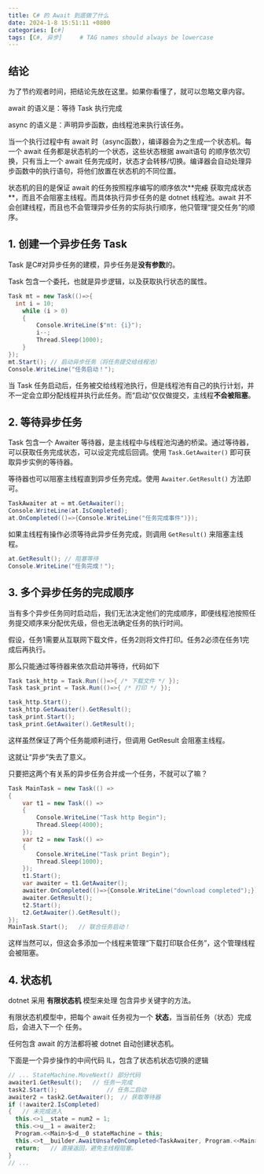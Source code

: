```yaml
---
title: C# 的 Await 到底做了什么
date: 2024-1-8 15:51:11 +0800
categories: [c#]
tags: [C#, 异步]     # TAG names should always be lowercase
---
```


## 结论

为了节约观者时间，把结论先放在这里。如果你看懂了，就可以忽略文章内容。

await 的语义是：等待 Task 执行完成

async 的语义是：声明异步函数，由线程池来执行该任务。

当一个执行过程中有 await 时（async函数），编译器会为之生成一个状态机。每一个 await 任务都是状态机的一个状态，这些状态根据 await语句 的顺序依次切换，只有当上一个 await 任务完成时，状态才会转移/切换。编译器会自动处理异步函数中的执行语句，将他们放置在状态机的不同位置。

状态机的目的是保证 await 的任务按照程序编写的顺序依次**~~完成~~ 获取完成状态**，而且不会阻塞主线程。而具体执行异步任务的是 dotnet 线程池。await 并不会创建线程，而且也不会管理异步任务的实际执行顺序，他只管理“提交任务”的顺序。

## 1. 创建一个异步任务 Task

Task 是C#对异步任务的建模，异步任务是**没有参数**的。

Task 包含一个委托，也就是异步逻辑，以及获取执行状态的属性。

```C#
Task mt = new Task(()=>{
  int i = 10;
    while (i > 0)
    {
        Console.WriteLine($"mt: {i}");
        i--;
        Thread.Sleep(1000);
    }
});
mt.Start();	// 启动异步任务（将任务提交给线程池）
Console.WriteLine("任务启动！");
```

当 Task 任务启动后，任务被交给线程池执行，但是线程池有自己的执行计划，并不一定会立即分配线程并执行此任务。而“启动”仅仅做提交，主线程**不会被阻塞**。

## 2. 等待异步任务

Task 包含一个 Awaiter 等待器，是主线程中与线程池沟通的桥梁。通过等待器，可以获取任务完成状态，可以设定完成后回调。使用 `Task.GetAwaiter()` 即可获取异步实例的等待器。

等待器也可以阻塞主线程直到异步任务完成。使用 `Awaiter.GetResult()` 方法即可。

```C#
TaskAwaiter at = mt.GetAwaiter();
Console.WriteLine(at.IsCompleted);
at.OnCompleted(()=>{Console.WriteLine("任务完成事件")});
```

如果主线程有操作必须等待此异步任务完成，则调用 `GetResult()` 来阻塞主线程。

```C#
at.GetResult(); // 阻塞等待
Console.WriteLine("任务完成！");
```

## 3. 多个异步任务的完成顺序

当有多个异步任务同时启动后，我们无法决定他们的完成顺序，即便线程池按照任务提交顺序来分配优先级，但也无法确定任务的执行时间。

假设，任务1需要从互联网下载文件，任务2则将文件打印。任务2必须在任务1完成后再执行。

那么只能通过等待器来依次启动并等待，代码如下

```C#
Task task_http = Task.Run(()=>{ /* 下载文件 */ });
Task task_print = Task.Run(()=>{ /* 打印 */ });

task_http.Start();
task_http.GetAwaiter().GetResult();
task_print.Start();
task_print.GetAwaiter().GetResult();
```

这样虽然保证了两个任务能顺利进行，但调用 GetResult 会阻塞主线程。

这就让“异步”失去了意义。

只要把这两个有关系的异步任务合并成一个任务，不就可以了嘛？

```C#
Task MainTask = new Task(() =>
{
    var t1 = new Task(() =>
    {
        Console.WriteLine("Task http Begin");
        Thread.Sleep(4000);
    });
    var t2 = new Task(() =>
    {
        Console.WriteLine("Task print Begin");
        Thread.Sleep(1000);
    });
    t1.Start();
    var awaiter = t1.GetAwaiter();
    awaiter.OnCompleted(()=>{Console.WriteLine("download completed");});
    awaiter.GetResult();
    t2.Start();
    t2.GetAwaiter().GetResult();
});
MainTask.Start();	// 联合任务启动！
```

这样当然可以，但这会多添加一个线程来管理“下载打印联合任务”，这个管理线程会被阻塞。

## 4. 状态机

dotnet 采用 **有限状态机** 模型来处理 包含异步关键字的方法。

有限状态机模型中，把每个 await 任务视为一个 **状态**，当当前任务（状态）完成后，会进入下一个 任务。

任何包含 await 的方法都将被 dotnet 自动创建状态机。

下面是一个异步操作的中间代码 IL，包含了状态机状态切换的逻辑

```c#
// ... StateMachine.MoveNext() 部分代码
awaiter1.GetResult();	// 任务一完成
task2.Start();				// 任务二启动
awaiter2 = task2.GetAwaiter();	// 获取等待器
if (!awaiter2.IsCompleted)
{	// 未完成进入
  this.<>1__state = num2 = 1;
  this.<>u__1 = awaiter2;
  Program.<<Main>$>d__0 stateMachine = this;
  this.<>t__builder.AwaitUnsafeOnCompleted<TaskAwaiter, Program.<<Main>$>d__0>(ref awaiter2, ref stateMachine);	// 配置 任务二完成后的行为（哪个状态机哪个任务，从而去执行状态转移函数, 就是这个 MoveNext）
  return;	// 直接返回，避免主线程阻塞。
}
// ...
```










